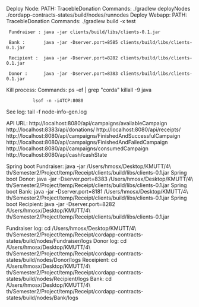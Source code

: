 Deploy Node: PATH: TracebleDonation
    Commands: ./gradlew deployNodes
                 ./cordapp-contracts-states/build/nodes/runnodes
Deploy Webapp: PATH: TracebleDonation
    Commands:
            ./gradlew build -x test

     Fundraiser : java -jar clients/build/libs/clients-0.1.jar

     Bank :       java -jar -Dserver.port=8585 clients/build/libs/clients-0.1.jar

     Recipient :  java -jar -Dserver.port=8282 clients/build/libs/clients-0.1.jar

     Donor :      java -jar -Dserver.port=8383 clients/build/libs/clients-0.1.jar

Kill process:
    Commands: ps -ef | grep "corda"
              killall -9 java

              lsof -n -i4TCP:8080

See log: tail -f node-info-gen.log

API URL:
http://localhost:8080/api/campaigns/availableCampaign
http://localhost:8383/api/donations/
http://localhost:8080/api/receipts/
http://localhost:8080/api/campaigns/FinishedAndSuccessfulCampaign
http://localhost:8080/api/campaigns/FinishedAndFailedCampaign
http://localhost:8080/api/campaigns/consumedCampaign
http://localhost:8080/api/cash/cashState






Spring boot Fundraiser: java -jar /Users/hmosx/Desktop/KMUTT/4\ th/Semester2/Project/temp/Receipt/clients/build/libs/clients-0.1.jar
Spring boot Donor: java -jar -Dserver.port=8383 /Users/hmosx/Desktop/KMUTT/4\ th/Semester2/Project/temp/Receipt/clients/build/libs/clients-0.1.jar
Spring boot Bank:  java -jar -Dserver.port=8181 /Users/hmosx/Desktop/KMUTT/4\ th/Semester2/Project/temp/Receipt/clients/build/libs/clients-0.1.jar
Spring boot Recipient:  java -jar -Dserver.port=8282 /Users/hmosx/Desktop/KMUTT/4\ th/Semester2/Project/temp/Receipt/clients/build/libs/clients-0.1.jar


Fundraiser log: cd /Users/hmosx/Desktop/KMUTT/4\ th/Semester2/Project/temp/Receipt/cordapp-contracts-states/build/nodes/Fundraiser/logs
Donor log: cd /Users/hmosx/Desktop/KMUTT/4\ th/Semester2/Project/temp/Receipt/cordapp-contracts-states/build/nodes/Donor/logs
Receipient: cd /Users/hmosx/Desktop/KMUTT/4\ th/Semester2/Project/temp/Receipt/cordapp-contracts-states/build/nodes/Recipient/logs
Bank: cd /Users/hmosx/Desktop/KMUTT/4\ th/Semester2/Project/temp/Receipt/cordapp-contracts-states/build/nodes/Bank/logs


